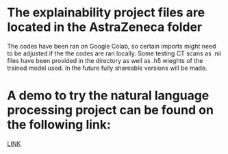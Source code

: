 
# The explainability project files are located in the AstraZeneca folder
The codes have been ran on Google Colab, so certain imports might need to be adjusted if the the codes are ran locally.
Some testing CT scans as .nii files have been provided in the directory as well as .h5 wieghts of the trained model used.
In the future fully shareable versions will be made.




# A demo to try the natural language processing project can be found on the following link: 
[LINK](https://share.streamlit.io/fm1320/ic_nlp/main/streamlit_appv1.py)
